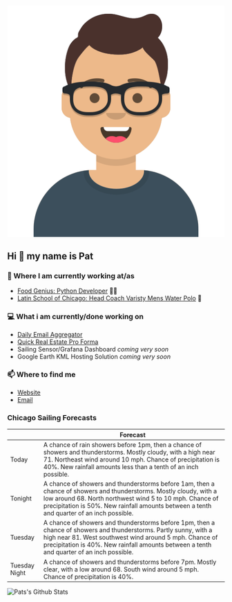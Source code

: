 [![Social banner for p-j-falconer](https://raw.githubusercontent.com/P-J-FALCONER/P-J-FALCONER/master/assets/avataaars.svg)](https://patfalconer.com/)
## Hi :wave: my name is Pat

### 💼 Where I am currently working at/as
- [Food Genius: Python Developer](https://getfoodgenius.com/) 🍔🐍
- [Latin School of Chicago: Head Coach Varisty Mens Water Polo](https://www.latinschool.org/) 🤽


### 💻 What i am currently/done working on
 - [Daily Email Aggregator](https://github.com/P-J-FALCONER/dott_daily_mail)
 - [Quick Real Estate Pro Forma](https://github.com/P-J-FALCONER/henry)
 - Sailing Sensor/Grafana Dashboard *coming very soon*
 - Google Earth KML Hosting Solution *coming very soon*

### 📫 Where to find me
 - [Website](https://patfalconer.com/)
 - [Email](mailto:patrick.j.falconer@gmail.com)


### Chicago Sailing Forecasts
|   | Forecast  |
|---|---|
| Today | A chance of rain showers before 1pm, then a chance of showers and thunderstorms. Mostly cloudy, with a high near 71. Northeast wind around 10 mph. Chance of precipitation is 40%. New rainfall amounts less than a tenth of an inch possible. |
| Tonight | A chance of showers and thunderstorms before 1am, then a chance of showers and thunderstorms. Mostly cloudy, with a low around 68. North northwest wind 5 to 10 mph. Chance of precipitation is 50%. New rainfall amounts between a tenth and quarter of an inch possible. |
| Tuesday | A chance of showers and thunderstorms before 1pm, then a chance of showers and thunderstorms. Partly sunny, with a high near 81. West southwest wind around 5 mph. Chance of precipitation is 40%. New rainfall amounts between a tenth and quarter of an inch possible. |
| Tuesday Night | A chance of showers and thunderstorms before 7pm. Mostly clear, with a low around 68. South wind around 5 mph. Chance of precipitation is 40%. |

![Pats's Github Stats](https://github-readme-stats.vercel.app/api?username=p-j-falconer&show_icons=true&theme=radical)
